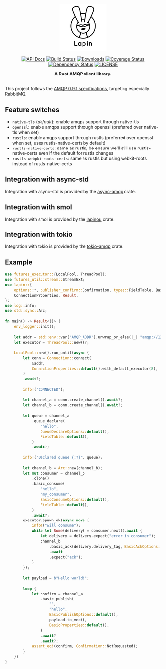 <div align="center">
<img src="logo.jpg" width="30%"></img>

[![API Docs](https://docs.rs/lapin/badge.svg)](https://docs.rs/lapin)
[![Build Status](https://travis-ci.org/sozu-proxy/lapin.svg?branch=master)](https://travis-ci.org/sozu-proxy/lapin)
[![Downloads](https://img.shields.io/crates/d/lapin.svg)](https://crates.io/crates/lapin)
[![Coverage Status](https://coveralls.io/repos/github/sozu-proxy/lapin/badge.svg?branch=master)](https://coveralls.io/github/sozu-proxy/lapin?branch=master)
[![Dependency Status](https://deps.rs/repo/github/sozu-proxy/lapin/status.svg)](https://deps.rs/repo/github/sozu-proxy/lapin)
[![LICENSE](https://img.shields.io/badge/license-MIT-blue.svg)](LICENSE)

 <strong>
   A Rust AMQP client library.
 </strong>

</div>

<br />

This project follows the [AMQP 0.9.1 specifications](https://www.rabbitmq.com/resources/specs/amqp0-9-1.pdf), targeting especially RabbitMQ.

## Feature switches

* `native-tls` (*default*): enable amqps support through native-tls
* `openssl`: enable amqps support through openssl (preferred over native-tls when set)
* `rustls`: enable amqps support through rustls (preferred over openssl when set, uses rustls-native-certs by default)
* `rustls-native-certs`: same as rustls, be ensure we'll still use rustls-native-certs even if the default for rustls changes
* `rustls-webpki-roots-certs`: same as rustls but using webkit-roots instead of rustls-native-certs

## Integration with async-std

Integration with async-std is provided by the [async-amqp](https://crates.io/crates/async-amqp) crate.

## Integration with smol

Integration with smol is provided by the [lapinou](https://crates.io/crates/lapinou) crate.

## Integration with tokio

Integration with tokio is provided by the [tokio-amqp](https://crates.io/crates/tokio-amqp) crate.

## Example

```rust
use futures_executor::{LocalPool, ThreadPool};
use futures_util::stream::StreamExt;
use lapin::{
    options::*, publisher_confirm::Confirmation, types::FieldTable, BasicProperties, Connection,
    ConnectionProperties, Result,
};
use log::info;
use std::sync::Arc;

fn main() -> Result<()> {
    env_logger::init();

    let addr = std::env::var("AMQP_ADDR").unwrap_or_else(|_| "amqp://127.0.0.1:5672/%2f".into());
    let executor = ThreadPool::new()?;

    LocalPool::new().run_until(async {
        let conn = Connection::connect(
            &addr,
            ConnectionProperties::default().with_default_executor(8),
        )
        .await?;

        info!("CONNECTED");

        let channel_a = conn.create_channel().await?;
        let channel_b = conn.create_channel().await?;

        let queue = channel_a
            .queue_declare(
                "hello",
                QueueDeclareOptions::default(),
                FieldTable::default(),
            )
            .await?;

        info!("Declared queue {:?}", queue);

        let channel_b = Arc::new(channel_b);
        let mut consumer = channel_b
            .clone()
            .basic_consume(
                "hello",
                "my_consumer",
                BasicConsumeOptions::default(),
                FieldTable::default(),
            )
            .await?;
        executor.spawn_ok(async move {
            info!("will consume");
            while let Some(delivery) = consumer.next().await {
                let delivery = delivery.expect("error in consumer");
                channel_b
                    .basic_ack(delivery.delivery_tag, BasicAckOptions::default())
                    .await
                    .expect("ack");
            }
        });

        let payload = b"Hello world!";

        loop {
            let confirm = channel_a
                .basic_publish(
                    "",
                    "hello",
                    BasicPublishOptions::default(),
                    payload.to_vec(),
                    BasicProperties::default(),
                )
                .await?
                .await?;
            assert_eq!(confirm, Confirmation::NotRequested);
        }
    })
}
```
